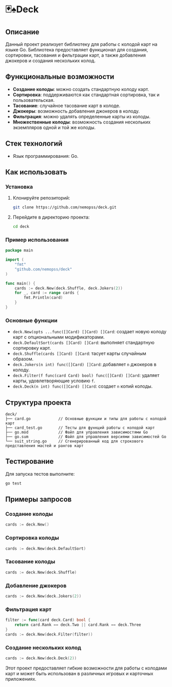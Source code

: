 # 🃏♠️Deck

## Описание

Данный проект реализует библиотеку для работы с колодой карт на языке Go. Библиотека предоставляет функционал для создания, сортировки, тасования и фильтрации карт, а также добавления джокеров и создания нескольких колод.

## Функциональные возможности

- **Создание колоды**: можно создать стандартную колоду карт.
- **Сортировка**: поддерживаются как стандартная сортировка, так и пользовательская.
- **Тасование**: случайное тасование карт в колоде.
- **Джокеры**: возможность добавления джокеров в колоду.
- **Фильтрация**: можно удалять определенные карты из колоды.
- **Множественные колоды**: возможность создания нескольких экземпляров одной и той же колоды.

## Стек технологий

- Язык программирования: Go.

## Как использовать

### Установка

1. Клонируйте репозиторий:

   ```bash
   git clone https://github.com/nemopss/deck.git
   ```

2. Перейдите в директорию проекта:

   ```bash
   cd deck
   ```

### Пример использования

```go
package main

import (
    "fmt"
    "github.com/nemopss/deck"
)

func main() {
    cards := deck.New(deck.Shuffle, deck.Jokers(2))
    for _, card := range cards {
        fmt.Println(card)
    }
}
```

### Основные функции

- `deck.New(opts ...func([]Card) []Card) []Card`: создает новую колоду карт с опциональными модификаторами.
- `deck.DefaultSort(cards []Card) []Card`: выполняет стандартную сортировку карт.
- `deck.Shuffle(cards []Card) []Card`: тасует карты случайным образом.
- `deck.Jokers(n int) func([]Card) []Card`: добавляет `n` джокеров в колоду.
- `deck.Filter(f func(card Card) bool) func([]Card) []Card`: удаляет карты, удовлетворяющие условию `f`.
- `deck.Deck(n int) func([]Card) []Card`: создает `n` копий колоды.

## Структура проекта

```
deck/
├── card.go            // Основные функции и типы для работы с колодой карт
├── card_test.go       // Тесты для функций работы с колодой карт
├── go.mod             // Файл для управления зависимостями Go
├── go.sum             // Файл для управления версиями зависимостей Go
└── suit_string.go     // Сгенерированный код для строкового представления мастей и рангов карт
```

## Тестирование

Для запуска тестов выполните:

```bash
go test
```

## Примеры запросов

### Создание колоды

```go
cards := deck.New()
```

### Сортировка колоды

```go
cards := deck.New(deck.DefaultSort)
```

### Тасование колоды

```go
cards := deck.New(deck.Shuffle)
```

### Добавление джокеров

```go
cards := deck.New(deck.Jokers(2))
```

### Фильтрация карт

```go
filter := func(card deck.Card) bool {
    return card.Rank == deck.Two || card.Rank == deck.Three
}
cards := deck.New(deck.Filter(filter))
```

### Создание нескольких колод

```go
cards := deck.New(deck.Deck(2))
```

Этот проект предоставляет гибкие возможности для работы с колодами карт и может быть использован в различных игровых и карточных приложениях.
